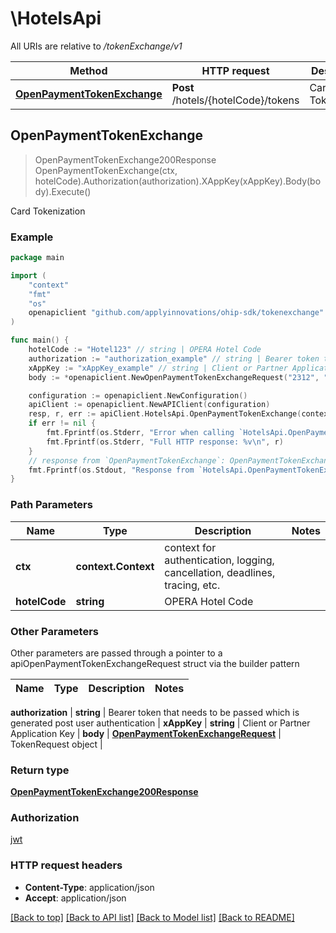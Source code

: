 # \HotelsApi

All URIs are relative to */tokenExchange/v1*

Method | HTTP request | Description
------------- | ------------- | -------------
[**OpenPaymentTokenExchange**](HotelsApi.md#OpenPaymentTokenExchange) | **Post** /hotels/{hotelCode}/tokens | Card Tokenization



## OpenPaymentTokenExchange

> OpenPaymentTokenExchange200Response OpenPaymentTokenExchange(ctx, hotelCode).Authorization(authorization).XAppKey(xAppKey).Body(body).Execute()

Card Tokenization



### Example

```go
package main

import (
    "context"
    "fmt"
    "os"
    openapiclient "github.com/applyinnovations/ohip-sdk/tokenexchange"
)

func main() {
    hotelCode := "Hotel123" // string | OPERA Hotel Code
    authorization := "authorization_example" // string | Bearer token that needs to be passed which is generated post user authentication
    xAppKey := "xAppKey_example" // string | Client or Partner Application Key
    body := *openapiclient.NewOpenPaymentTokenExchangeRequest("2312", "1111222233334444") // OpenPaymentTokenExchangeRequest | TokenRequest object

    configuration := openapiclient.NewConfiguration()
    apiClient := openapiclient.NewAPIClient(configuration)
    resp, r, err := apiClient.HotelsApi.OpenPaymentTokenExchange(context.Background(), hotelCode).Authorization(authorization).XAppKey(xAppKey).Body(body).Execute()
    if err != nil {
        fmt.Fprintf(os.Stderr, "Error when calling `HotelsApi.OpenPaymentTokenExchange``: %v\n", err)
        fmt.Fprintf(os.Stderr, "Full HTTP response: %v\n", r)
    }
    // response from `OpenPaymentTokenExchange`: OpenPaymentTokenExchange200Response
    fmt.Fprintf(os.Stdout, "Response from `HotelsApi.OpenPaymentTokenExchange`: %v\n", resp)
}
```

### Path Parameters


Name | Type | Description  | Notes
------------- | ------------- | ------------- | -------------
**ctx** | **context.Context** | context for authentication, logging, cancellation, deadlines, tracing, etc.
**hotelCode** | **string** | OPERA Hotel Code | 

### Other Parameters

Other parameters are passed through a pointer to a apiOpenPaymentTokenExchangeRequest struct via the builder pattern


Name | Type | Description  | Notes
------------- | ------------- | ------------- | -------------

 **authorization** | **string** | Bearer token that needs to be passed which is generated post user authentication | 
 **xAppKey** | **string** | Client or Partner Application Key | 
 **body** | [**OpenPaymentTokenExchangeRequest**](OpenPaymentTokenExchangeRequest.md) | TokenRequest object | 

### Return type

[**OpenPaymentTokenExchange200Response**](OpenPaymentTokenExchange200Response.md)

### Authorization

[jwt](../README.md#jwt)

### HTTP request headers

- **Content-Type**: application/json
- **Accept**: application/json

[[Back to top]](#) [[Back to API list]](../README.md#documentation-for-api-endpoints)
[[Back to Model list]](../README.md#documentation-for-models)
[[Back to README]](../README.md)

